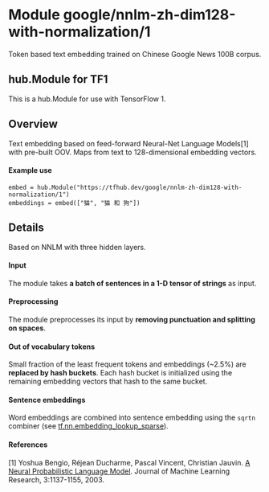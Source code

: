 # Module google/&zwnj;nnlm-zh-dim128-with-normalization/1
Token based text embedding trained on Chinese Google News
100B corpus.

<!-- dataset: Google News -->
<!-- language: zh -->
<!-- module-type: text-embedding -->
<!-- network-architecture: NNLM -->
<!-- fine-tunable: true -->
<!-- format: hub -->


## hub.Module for TF1

This is a hub.Module for use with TensorFlow 1.

## Overview

Text embedding based on feed-forward Neural-Net Language Models[1] with
pre-built OOV. Maps from text to 128-dimensional embedding vectors.

#### Example use
```
embed = hub.Module("https://tfhub.dev/google/nnlm-zh-dim128-with-normalization/1")
embeddings = embed(["猫", "猫 和 狗"])
```

## Details
Based on NNLM with three hidden layers.

#### Input
The module takes **a batch of sentences in a 1-D tensor of strings** as input.

#### Preprocessing
The module preprocesses its input by **removing punctuation and splitting on spaces**.

#### Out of vocabulary tokens
Small fraction of the least frequent tokens and embeddings (~2.5%) are
**replaced by hash buckets**. Each hash bucket is initialized using the remaining
embedding vectors that hash to the same bucket.

#### Sentence embeddings
Word embeddings are combined into sentence embedding using the `sqrtn` combiner
(see [tf.nn.embedding_lookup_sparse](https://www.tensorflow.org/api_docs/python/tf/nn/embedding_lookup_sparse)).

#### References
[1] Yoshua Bengio, Réjean Ducharme, Pascal Vincent, Christian Jauvin.
[A Neural Probabilistic Language Model](http://www.jmlr.org/papers/volume3/bengio03a/bengio03a.pdf).
Journal of Machine Learning Research, 3:1137-1155, 2003.
